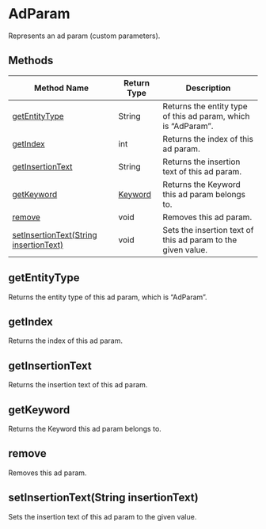 # AdParam
Represents an ad param (custom parameters). 

## Methods
|Method Name|Return Type|Description|
|-|-|-
[getEntityType](#getentitytype)|String|Returns the entity type of this ad param, which is “AdParam”.<br />
[getIndex](#getindex)|int|Returns the index of this ad param.<br />
[getInsertionText](#getinsertiontext)|String|Returns the insertion text of this ad param.<br />
[getKeyword](#getkeyword)|[Keyword](./Keyword)|Returns the Keyword this ad param belongs to.<br />
[remove](#remove)|void|Removes this ad param.<br />
[setInsertionText(String insertionText)](#setinsertiontext~string-insertiontext~)|void|Sets the insertion text of this ad param to the given value.<br />

## <a name="getentitytype"></a>getEntityType
Returns the entity type of this ad param, which is “AdParam”.


## <a name="getindex"></a>getIndex
Returns the index of this ad param.


## <a name="getinsertiontext"></a>getInsertionText
Returns the insertion text of this ad param.


## <a name="getkeyword"></a>getKeyword
Returns the Keyword this ad param belongs to.


## <a name="remove"></a>remove
Removes this ad param.


## <a name="setinsertiontext~string-insertiontext~"></a>setInsertionText(String insertionText)
Sets the insertion text of this ad param to the given value.


